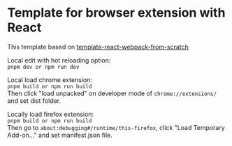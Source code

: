 # Template for browser extension with React

This template based on [template-react-webpack-from-scratch](https://github.com/binarydiver/template-react-webpack-from-scratch)

Local edit with hot reloading option:\
`pnpm dev or npm run dev`

Local load chrome extension:\
`pnpm build or npm run build`\
Then click "load unpacked" on developer mode of `chrome://extensions/` and set dist folder.

Locally load firefox extension:\
`pnpm build or npm run build`\
Then go to `about:debugging#/runtime/this-firefox`, click "Load Temporary Add-on..." and set manifest.json file.
